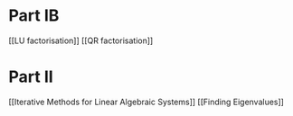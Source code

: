 # Part IB
[[LU factorisation]]
[[QR factorisation]]

# Part II
[[Iterative Methods for Linear Algebraic Systems]]
[[Finding Eigenvalues]]